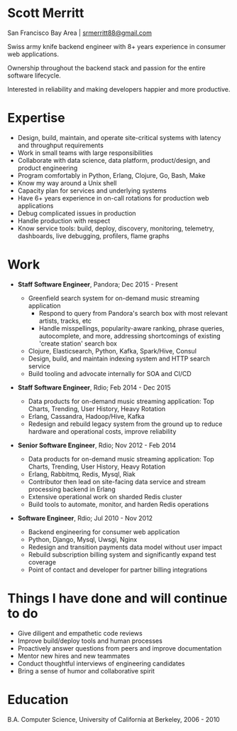 # Scott Merritt

San Francisco Bay Area | srmerritt88@gmail.com

Swiss army knife backend engineer with 8+ years experience in consumer web applications.

Ownership throughout the backend stack and passion for the entire software lifecycle.

Interested in reliability and making developers happier and more productive.

# Expertise

* Design, build, maintain, and operate site-critical systems with latency and throughput requirements
* Work in small teams with large responsibilities
* Collaborate with data science, data platform, product/design, and product engineering
* Program comfortably in Python, Erlang, Clojure, Go, Bash, Make
* Know my way around a Unix shell
* Capacity plan for services and underlying systems
* Have 6+ years experience in on-call rotations for production web applications
* Debug complicated issues in production
* Handle production with respect
* Know service tools: build, deploy, discovery, monitoring, telemetry, dashboards, live debugging, profilers, flame graphs

# Work

* **Staff Software Engineer**, Pandora; Dec 2015 - Present
  * Greenfield search system for on-demand music streaming application
    * Respond to query from Pandora's search box with most relevant artists, tracks, etc
    * Handle misspellings, popularity-aware ranking, phrase queries, autocomplete, and more, addressing shortcomings of existing 'create station' search box
  * Clojure, Elasticsearch, Python, Kafka, Spark/Hive, Consul
  * Design, build, and maintain indexing system and HTTP search service
  * Build tooling and advocate internally for SOA and CI/CD

* **Staff Software Engineer**, Rdio; Feb 2014 - Dec 2015
  * Data products for on-demand music streaming application: Top Charts, Trending, User History, Heavy Rotation
  * Erlang, Cassandra, Hadoop/Hive, Kafka
  * Redesign and rebuild legacy system from the ground up to reduce hardware and operational costs, improve reliability

* **Senior Software Engineer**, Rdio; Nov 2012 - Feb 2014
  * Data products for on-demand music streaming application: Top Charts, Trending, User History, Heavy Rotation
  * Erlang, Rabbitmq, Redis, Mysql, Riak
  * Contributor then lead on site-facing data service and stream processing backend in Erlang
  * Extensive operational work on sharded Redis cluster
  * Build tools to automate, monitor, and harden Redis operations

* **Software Engineer**, Rdio; Jul 2010 - Nov 2012
  * Backend engineering for consumer web application
  * Python, Django, Mysql, Uwsgi, Nginx
  * Redesign and transition payments data model without user impact
  * Rebuild subscription billing system and significantly expand test coverage
  * Point of contact and developer for partner billing integrations

# Things I have done and will continue to do

* Give diligent and empathetic code reviews
* Improve build/deploy tools and human processes
* Proactively answer questions from peers and improve documentation
* Mentor new hires and new teammates
* Conduct thoughtful interviews of engineering candidates
* Bring a sense of humor and collaborative spirit

# Education

B.A. Computer Science, University of California at Berkeley, 2006 - 2010
